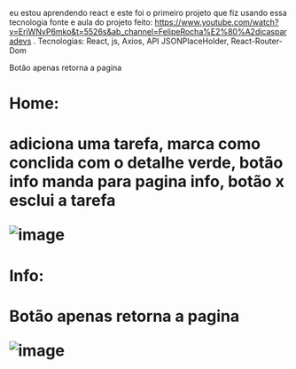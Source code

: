 eu estou aprendendo react e este foi o primeiro projeto que fiz usando essa tecnologia
fonte e aula do projeto feito: https://www.youtube.com/watch?v=ErjWNvP6mko&t=5526s&ab_channel=FelipeRocha%E2%80%A2dicasparadevs .
Tecnologias:
React, js, Axios, API JSONPlaceHolder, React-Router-Dom   <p>Botão apenas retorna a pagina<p>
<h1> Home: <h1>
  <p>adiciona uma tarefa, marca como conclida com o detalhe verde, botão info manda para pagina info, botão x esclui a tarefa<p>
  
![image](https://user-images.githubusercontent.com/65860424/147841145-cd128255-fd04-4880-8280-8482e7690142.png)
 
  <h1> Info: <h1>
   <p>Botão apenas retorna a pagina<p>
    
![image](https://user-images.githubusercontent.com/65860424/147841161-e30c1afa-e54c-4afb-9d86-f99513d13164.png)

